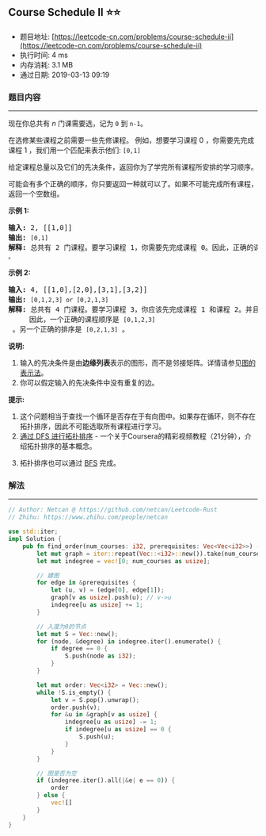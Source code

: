 ## Course Schedule II :star::star:
- 题目地址: [https://leetcode-cn.com/problems/course-schedule-ii](https://leetcode-cn.com/problems/course-schedule-ii)
- 执行时间: 4 ms 
- 内存消耗: 3.1 MB
- 通过日期: 2019-03-13 09:19

### 题目内容
---
<p>现在你总共有 <em>n</em> 门课需要选，记为 <code>0</code> 到 <code>n-1</code>。</p>

<p>在选修某些课程之前需要一些先修课程。 例如，想要学习课程 0 ，你需要先完成课程 1 ，我们用一个匹配来表示他们: <code>[0,1]</code></p>

<p>给定课程总量以及它们的先决条件，返回你为了学完所有课程所安排的学习顺序。</p>

<p>可能会有多个正确的顺序，你只要返回一种就可以了。如果不可能完成所有课程，返回一个空数组。</p>

<p><strong>示例 1:</strong></p>

<pre><strong>输入:</strong> 2, [[1,0]] 
<strong>输出: </strong><code>[0,1]</code>
<strong>解释:</strong> 总共有 2 门课程。要学习课程 1，你需要先完成课程 0。因此，正确的课程顺序为 <code>[0,1] 。</code></pre>

<p><strong>示例 2:</strong></p>

<pre><strong>输入:</strong> 4, [[1,0],[2,0],[3,1],[3,2]]
<strong>输出: </strong><code>[0,1,2,3] or [0,2,1,3]</code>
<strong>解释:</strong> 总共有 4 门课程。要学习课程 3，你应该先完成课程 1 和课程 2。并且课程 1 和课程 2 都应该排在课程 0 之后。
     因此，一个正确的课程顺序是 <code>[0,1,2,3]</code> 。另一个正确的排序是 <code>[0,2,1,3]</code> 。
</pre>

<p><strong>说明:</strong></p>

<ol>
	<li>输入的先决条件是由<strong>边缘列表</strong>表示的图形，而不是邻接矩阵。详情请参见<a href="http://blog.csdn.net/woaidapaopao/article/details/51732947" target="_blank">图的表示法</a>。</li>
	<li>你可以假定输入的先决条件中没有重复的边。</li>
</ol>

<p><strong>提示:</strong></p>

<ol>
	<li>这个问题相当于查找一个循环是否存在于有向图中。如果存在循环，则不存在拓扑排序，因此不可能选取所有课程进行学习。</li>
	<li><a href="https://www.coursera.org/specializations/algorithms" target="_blank">通过 DFS 进行拓扑排序</a> - 一个关于Coursera的精彩视频教程（21分钟），介绍拓扑排序的基本概念。</li>
	<li>
	<p>拓扑排序也可以通过 <a href="https://baike.baidu.com/item/%E5%AE%BD%E5%BA%A6%E4%BC%98%E5%85%88%E6%90%9C%E7%B4%A2/5224802?fr=aladdin&fromid=2148012&fromtitle=%E5%B9%BF%E5%BA%A6%E4%BC%98%E5%85%88%E6%90%9C%E7%B4%A2" target="_blank">BFS</a> 完成。</p>
	</li>
</ol>


### 解法
---
```rust
// Author: Netcan @ https://github.com/netcan/Leetcode-Rust
// Zhihu: https://www.zhihu.com/people/netcan

use std::iter;
impl Solution {
    pub fn find_order(num_courses: i32, prerequisites: Vec<Vec<i32>>) -> Vec<i32> {
        let mut graph = iter::repeat(Vec::<i32>::new()).take(num_courses as usize).collect::<Vec<Vec<i32>>>();
        let mut indegree = vec![0; num_courses as usize];

        // 建图
        for edge in &prerequisites {
            let (u, v) = (edge[0], edge[1]);
            graph[v as usize].push(u); // v->u
            indegree[u as usize] += 1;
        }

        // 入度为0的节点
        let mut S = Vec::new();
        for (node, &degree) in indegree.iter().enumerate() {
            if degree == 0 {
                S.push(node as i32);
            }
        }

        let mut order: Vec<i32> = Vec::new();
        while !S.is_empty() {
            let v = S.pop().unwrap();
            order.push(v);
            for &u in &graph[v as usize] {
                indegree[u as usize] -= 1;
                if indegree[u as usize] == 0 {
                    S.push(u);
                }
            }
        }

        // 图是否为空
        if (indegree.iter().all(|&e| e == 0)) {
            order
        } else {
            vec![]
        }
    }
}


```